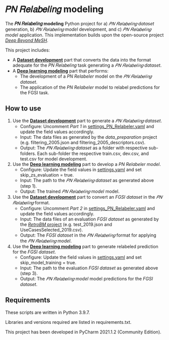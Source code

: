 # 𝑃𝑁 𝑅𝑒𝑙𝑎𝑏𝑒𝑙𝑖𝑛𝑔 modeling

The **𝑃𝑁 𝑅𝑒𝑙𝑎𝑏𝑒𝑙𝑖𝑛𝑔 modeling** Python project for a) *𝑃𝑁 𝑅𝑒𝑙𝑎𝑏𝑒𝑙𝑖𝑛𝑔 dataset* generation, b) *𝑃𝑁 𝑅𝑒𝑙𝑎𝑏𝑒𝑙𝑖𝑛𝑔 model* development, and c) *𝑃𝑁 𝑅𝑒𝑙𝑎𝑏𝑒𝑙𝑖𝑛𝑔 model* application. 
This implementation builds upon the open-source project *[Deep Beyond MeSH](https://github.com/tasosnent/DBM)*.

This project includes:
- A [**Dataset development**](/data) part that converts the data into the format adequate for the 𝑃𝑁 𝑅𝑒𝑙𝑎𝑏𝑒𝑙𝑖𝑛𝑔 task generating a *𝑃𝑁 𝑅𝑒𝑙𝑎𝑏𝑒𝑙𝑖𝑛𝑔 dataset*.
- A [**Deep learning modeling**](/modeling) part that performs:
    - The development of a *PN Relabeler* model on the *𝑃𝑁 𝑅𝑒𝑙𝑎𝑏𝑒𝑙𝑖𝑛𝑔 dataset*.
    - The application of the *PN Relabeler* model to relabel predictions for the FGSI task.

## How to use

1. Use the [**Dataset development**](/data) part to generate a *𝑃𝑁 𝑅𝑒𝑙𝑎𝑏𝑒𝑙𝑖𝑛𝑔 dataset*.
   - Configure: Uncomment *Part 1* in [settings_PN_Relabeler.yaml](/data/settings_PN_Relabeler.yaml) and update the field values accordingly.
   - Input: The data files as generated by the *data_preparation* project (e.g. filtering_2005.json and filtering_2005_descriptors.csv).
   - Output: The *𝑃𝑁 𝑅𝑒𝑙𝑎𝑏𝑒𝑙𝑖𝑛𝑔 dataset* as a folder with respective sub-folders. Each sub-folder the respective train.csv, dev.csv, and test.csv for model development.
2. Use the [**Deep learning modeling**](/modeling) part to develop a *PN Relabeler model*.
   - Configure: Update the field values in [settings.yaml](/modeling/settings.yaml) and set skip_zs_evaluation = true.
   - Input: The path to the *𝑃𝑁 𝑅𝑒𝑙𝑎𝑏𝑒𝑙𝑖𝑛𝑔 dataset* as generated above (step 1).
   - Output: The trained *𝑃𝑁 𝑅𝑒𝑙𝑎𝑏𝑒𝑙𝑖𝑛𝑔 model* model.
3. Use the [**Dataset development**](/data) part to convert an *FGSI dataset* in the *𝑃𝑁 𝑅𝑒𝑙𝑎𝑏𝑒𝑙𝑖𝑛𝑔* format.
   - Configure: Uncomment *Part 2* in [settings_PN_Relabeler.yaml](/data/settings_PN_Relabeler.yaml) and update the field values accordingly.
   - Input: The data files of an evaluation *FGSI dataset* as generated by the [*RetroBM* project](https://github.com/ThomasChatzopoulos/MeSH_retrospective_dataset) (e.g. test_2019.json and UseCasesSelected_2019.csv).
   - Output: The *FGSI dataset* in the *𝑃𝑁 𝑅𝑒𝑙𝑎𝑏𝑒𝑙𝑖𝑛𝑔* format for applying the *𝑃𝑁 𝑅𝑒𝑙𝑎𝑏𝑒𝑙𝑖𝑛𝑔 model*.  
4. Use the [**Deep learning modeling**](/modeling) part to generate relabeled prediction for the *FGSI dataset*.
   - Configure: Update the field values in [settings.yaml](/modeling/settings.yaml) and set skip_model_training = true.
   - Input: The path to the evaluation *FGSI dataset* as generated above (step 3).
   - Output: The *𝑃𝑁 𝑅𝑒𝑙𝑎𝑏𝑒𝑙𝑖𝑛𝑔 model* model predictions for the *FGSI dataset*.
## Requirements
These scripts are written in Python 3.9.7.

Libraries and versions required are listed in requirements.txt.

This project has been developed in PyCharm 2021.1.2 (Community Edition).